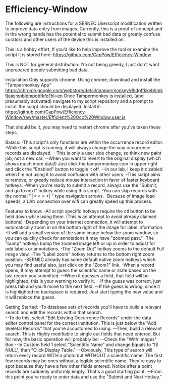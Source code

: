 # Efficiency-Window
The following are instructions for a SERNEC Userscript modification written to improve data entry from images. Currently, this is a proof of concept and in the wrong hands has the potential to submit bad data or greatly confuse curators and other users of the device this is installed on.
 
  
This is a hobby effort, If you’d like to help improve the tool or examine the script it is stored here: https://github.com/CapPow/Efficiency-Window
 
This is NOT for general distribution: I'm not being greedy, I just don't want unprepared people submitting bad data.
 
Installation
Only supports chrome. Using chrome, download and install the "Tampermonkey App" 
https://chrome.google.com/webstore/detail/tampermonkey/dhdgffkkebhmkfjojejmpbldmpobfkfo?hl=en
Once Tampermonkey is installed, (and presumably activated) navigate to my script repository and a prompt to install the script should be displayed. Install it:
https://github.com/CapPow/Efficiency-Window/raw/master/Efficient%20Occ%20Window.user.js
 
That should be it, you may need to restart chrome after you've taken these steps.
 
Basics:
-This script's only functions are within the occurrence record editor.
-While this script is running, it will always change the way occurrence records are displayed. 
 --This is only a user side change, so think new paint job, not a new car. 
 --When you want to revert to the original display (which shows much more data!) Just click the tampermonkey icon in upper right and click the "Enabled" button to toggle it off. 
 --In our lab, I keep it disabled when I'm not using it to avoid confusion with other users.
-This script aims to remove, or greatly reduce mouse interaction in favor of faster keyboard hotkeys.
-When you're ready to submit a record, always use the "Submit, and go to next" hotkey while using this script.
-You can skip records with the normal " |< < > >| " type navigation arrows.
-Because of image load speeds, a LAN connection over wifi can greatly speed up this process.

Features to know:
-All script specific hotkeys require the ctl button to be held down while using them. (This is an attempt to avoid already claimed buttons)
-Depending on your internet connection, it will attempt to automatically zoom in on the bottom right of the image for label information.
-It will add a small version of the same image below the zoom window, so you can quickly check for annotations it may have "zoomed past."
-The "bump" hotkeys bump the zoomed image left or up in order to adjust for odd labels or annotations.
-The "Zoom Out" hotkey zooms to the default Full image view.
-The "Label zoom" hotkey returns to the bottom right zoom position.
-SERNEC already has some default native zoom hotkeys which you may find useful also, just click on the "Zoom?" link.
-When a record opens, It may attempt to guess the scientific name or state based on the last record you submitted.
 --When it guesses a field, that field will be highlighted, this is your warning to verify it.
 --If the guess was correct, just press tab and you'll move to the next field.
 --If the guess is wrong, since it is highlighted no backspace is required. Just start typing the new value and it will replace the guess.

Getting Started:
-To database sets of records you'll have to build a relevant search and edit the records within that search.  
--To do this, select "Edit Existing Occurrence Records" under the data editor control panel for the correct institution. This is just below the "Add Skeletal Records" that you're accustomed to using.
 --Then, build a relevant search. This is Highly modifiable to single out fields that need entered. But for now, the basic operation will probably be:
 --Check the "With Images" Box
 --In Custom field 1 select "Scientific Name" and change Equals to "IS NULL", then "Click Display Table."
 --Obviously, This type of search will return every record WITH a photo but WITHOUT a scientific name. The first few records may be ones without a legible scientific name, They're easy to spot because they have a few other fields entered. Notice after a point records are suddenly uniformly empty. That's a good starting point.
 --From this point you're ready to enter data and use the "Submit and Next Hotkey."
 
 
